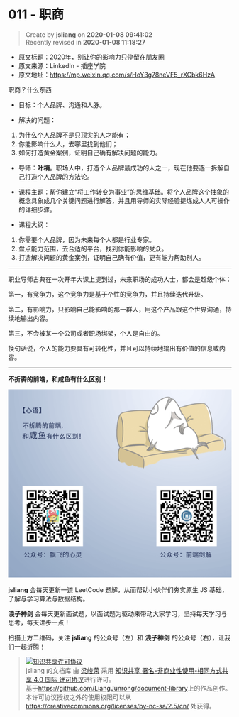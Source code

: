 011 - 职商
===

> Create by **jsliang** on **2020-01-08 09:41:02**  
> Recently revised in **2020-01-08 11:18:27**

* 原文标题：2020年，别让你的影响力只停留在朋友圈
* 原文来源：LinkedIn - 插座学院
* 原文地址：https://mp.weixin.qq.com/s/HoY3g78neVF5_rXCbk6HzA

职商？什么东西

* 目标：个人品牌、沟通和人脉。

* 解决的问题：

1. 为什么个人品牌不是只顶尖的人才能有；
2. 你能影响什么人，去哪里找到他们；
3. 如何打造黄金案例，证明自己确有解决问题的能力。

* 导师：**叶楠**。职场人中，打造个人品牌最成功的人之一，现在他要逐一拆解自己打造个人品牌的方法论。

* 课程主题：帮你建立“将工作转变为事业”的思维基础。将个人品牌这个抽象的概念具象成几个关键问题进行解答，并且用导师的实际经验提炼成人人可操作的详细步骤。

* 课程大纲：

1. 你需要个人品牌，因为未来每个人都是行业专家。
2. 盘点能力范围，去合适的平台，找到你能影响的受众。
3. 打造解决问题的黄金案例，证明自己确有价值，更有能力帮助别人。

---

职业导师古典在一次开年大课上提到过，未来职场的成功人士，都会是超级个体：

第一，有竞争力，这个竞争力是基于个性的竞争力，并且持续迭代升级。

第二，有影响力，只影响自己能影响的那一群人，用这个产品跟这个世界沟通，持续地输出内容。

第三，不会被某一个公司或者职场绑架，个人是自由的。

换句话说，个人的能力要具有可转化性，并且可以持续地输出有价值的信息或内容。

---

**不折腾的前端，和咸鱼有什么区别！**

![图](../../../../public-repertory/img/z-index-small.png)

**jsliang** 会每天更新一道 LeetCode 题解，从而帮助小伙伴们夯实原生 JS 基础，了解与学习算法与数据结构。

**浪子神剑** 会每天更新面试题，以面试题为驱动来带动大家学习，坚持每天学习与思考，每天进步一点！

扫描上方二维码，关注 **jsliang** 的公众号（左）和 **浪子神剑** 的公众号（右），让我们一起折腾！

> <a rel="license" href="http://creativecommons.org/licenses/by-nc-sa/4.0/"><img alt="知识共享许可协议" style="border-width:0" src="https://i.creativecommons.org/l/by-nc-sa/4.0/88x31.png" /></a><br /><span xmlns:dct="http://purl.org/dc/terms/" property="dct:title">jsliang 的文档库</span> 由 <a xmlns:cc="http://creativecommons.org/ns#" href="https://github.com/LiangJunrong/document-library" property="cc:attributionName" rel="cc:attributionURL">梁峻荣</a> 采用 <a rel="license" href="http://creativecommons.org/licenses/by-nc-sa/4.0/">知识共享 署名-非商业性使用-相同方式共享 4.0 国际 许可协议</a>进行许可。<br />基于<a xmlns:dct="http://purl.org/dc/terms/" href="https://github.com/LiangJunrong/document-library" rel="dct:source">https://github.com/LiangJunrong/document-library</a>上的作品创作。<br />本许可协议授权之外的使用权限可以从 <a xmlns:cc="http://creativecommons.org/ns#" href="https://creativecommons.org/licenses/by-nc-sa/2.5/cn/" rel="cc:morePermissions">https://creativecommons.org/licenses/by-nc-sa/2.5/cn/</a> 处获得。